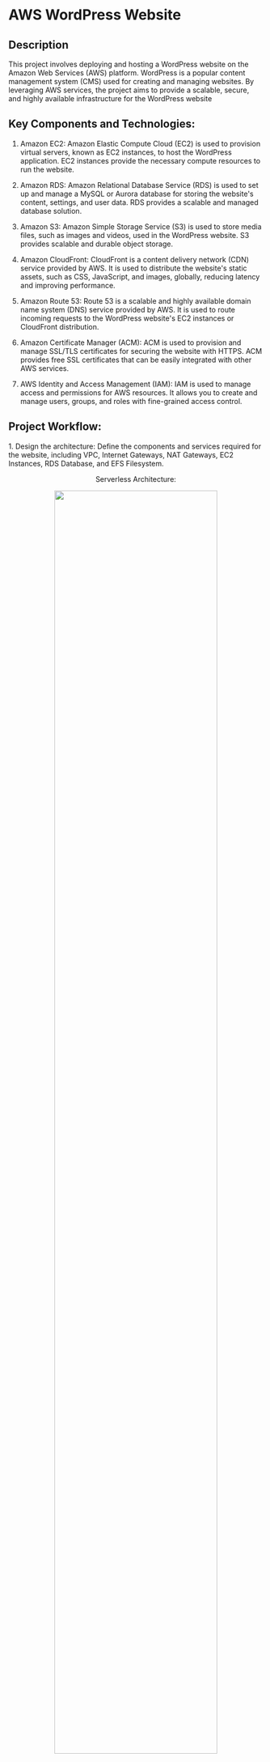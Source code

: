 <h1>AWS WordPress Website</h1>

<h2>Description</h2>
This project involves deploying and hosting a WordPress website on the Amazon Web Services (AWS) platform. WordPress is a popular content management system (CMS) used for creating and managing websites. By leveraging AWS services, the project aims to provide a scalable, secure, and highly available infrastructure for the WordPress website<br />


<h2> Key Components and Technologies:</h2>

1. Amazon EC2: Amazon Elastic Compute Cloud (EC2) is used to provision virtual servers, known as EC2 instances, to host the WordPress application. EC2 instances provide the necessary compute resources to run the website.

2. Amazon RDS: Amazon Relational Database Service (RDS) is used to set up and manage a MySQL or Aurora database for storing the website's content, settings, and user data. RDS provides a scalable and managed database solution.

3. Amazon S3: Amazon Simple Storage Service (S3) is used to store media files, such as images and videos, used in the WordPress website. S3 provides scalable and durable object storage.

4. Amazon CloudFront: CloudFront is a content delivery network (CDN) service provided by AWS. It is used to distribute the website's static assets, such as CSS, JavaScript, and images, globally, reducing latency and improving performance.

5. Amazon Route 53: Route 53 is a scalable and highly available domain name system (DNS) service provided by AWS. It is used to route incoming requests to the WordPress website's EC2 instances or CloudFront distribution.

6. Amazon Certificate Manager (ACM): ACM is used to provision and manage SSL/TLS certificates for securing the website with HTTPS. ACM provides free SSL certificates that can be easily integrated with other AWS services.

7. AWS Identity and Access Management (IAM): IAM is used to manage access and permissions for AWS resources. It allows you to create and manage users, groups, and roles with fine-grained access control.

<h2>Project Workflow:</h2>
1. Design the architecture: Define the components and services required for the website, including VPC, Internet Gateways, NAT Gateways, EC2 Instances, RDS Database, and EFS Filesystem.
<p align="center">
Serverless Architecture: <br/>
<p align="center">
<img src="https://imgur.com/H6KgRA1.png" height="80%" width="80%">
<br />

2. The first step of this architecture would be to select the region where we want to deploy this website. On the top right corner, select the appropriate region you are at. The next step is to create your VPC. On the AWS Management Console, Navigate to VPC. Click on Create VPC. For the purpose of this project will give it a CIDR Block of 10.0.0.0/16. You can choose any CIDR block you want.
<p align="center">
<img src="https://imgur.com/TU0sbmb.png" height="80%" width="80%">
<br />
<p align="center">
<img src="https://imgur.com/Ot4UizW.png" height="80%" width="80%">
<br />
<p align="center">
<img src="https://imgur.com/Ot4UizW.png" height="80%" width="80%">
<br />
<p align="center">
<img src="https://imgur.com/gj63j1f.png" height="80%" width="80%">
<br />

3. For the instances in our Subnets to have access to the internet, we need to create an Internet Gateway. On the Left side on the VPC main page, Scroll down to the Internet Gateways option. Click on Create Internet Gateway. Attach it to the VPC you just created.
<p align="center">
<img src="https://imgur.com/tTWyBQ0.png" height="80%" width="80%">
<br />
<p align="center">
<img src="https://imgur.com/njWYPKd.png" height="80%" width="80%">
<br />
<p align="center">
<img src="https://imgur.com/fDhl4F6.png" height="80%" width="80%">
<br />

4. Next we will create Subnets in our VPC. First we will create Public Subnets. We require two Public Subnets, One in the Availibility Zone 1a and the other in the Availability zone 1b. Make sure to enable the auto assign IP address in the IP Settings.
<p align="center">
<img src="https://imgur.com/aTiWajA.png" height="80%" width="80%">
<br />
<p align="center">
<img src="https://imgur.com/qvRZbAZ.png" height="80%" width="80%">
<br />
<p align="center">
<img src="https://imgur.com/6mQfagY.png" height="80%" width="80%">
<br />
<p align="center">
<img src="https://imgur.com/hUhisQ1.png" height="80%" width="80%">
<br />

5. Now lets create a Route Table. From the VPC console, Navigate to Route Tables option and click on Create Table. After creating the table, click on the table and scroll down to Routes section. Click on Edit Routes. Then Click on Add Routes and add a route for the instances to connect to the Internet Gateway.
<p align="center">
<img src="https://imgur.com/PliiZSW.png" height="80%" width="80%">
<br />
<p align="center">
<img src="https://imgur.com/g6HbTWl.png" height="80%" width="80%">
<br />
<p align="center">
<img src="https://imgur.com/rkNcaew.png" height="80%" width="80%">
<br />
<p align="center">
<img src="https://imgur.com/h2gaPM1.png" height="80%" width="80%">
<br />

6. Now lets associate the Public Subnets with the Public Route Table. Click on the Route Table, Click on Subnet Associations and add the subnets. 
<p align="center">
<img src="https://imgur.com/lUOAjr7.png" height="80%" width="80%">
<br />
<p align="center">
<img src="https://imgur.com/1OhgdNT.png" height="80%" width="80%">
<br />  

7. Similar to the Step 4, lets create Private Subnets. We need four Private Subnets. One in each Availability Zone for EC2 instances and Database.
<p align="center">
<img src="https://imgur.com/Vt9rYnX.png" height="80%" width="80%">
<br />
<p align="center">
<img src="https://imgur.com/sPREugv.png" height="80%" width="80%">
<br />  
<p align="center">
<img src="https://imgur.com/Nyw1oYg.png" height="80%" width="80%">
<br />

8. Similarly, lets create the Private Route Tables for Availability Zones US-East 1a and 1b.
<p align="center">
<img src="https://imgur.com/j6icWIR.png" height="80%" width="80%">
<br />
<p align="center">
<img src="https://imgur.com/WUavko3.png" height="80%" width="80%">
<br />  
<p align="center">
<img src="https://imgur.com/FLNIbDL.png" height="80%" width="80%">
<br />
<p align="center">
<img src="https://imgur.com/4kEfsom.png" height="80%" width="80%">
<br />  
<p align="center">
<img src="https://imgur.com/vBOHU51.png" height="80%" width="80%">
<br />
<p align="center">
<img src="https://imgur.com/cEhL0ft.png" height="80%" width="80%">
<br />  
<p align="center">
<img src="https://imgur.com/ZGrhzbG.png" height="80%" width="80%">
<br />
<p align="center">
<img src="https://imgur.com/JCdYvYr.png" height="80%" width="80%">
<br />



  
  4. Install and confgure WordPress: Download and install the WordPress CMS on the EC2 instances. Configure the database connection settings to connect to the RDS instance.

5. Set up S3 bucket: Create an S3 bucket to store media files used in the WordPress website. Configure the necessary permissions and access control for the bucket.

6. Configure CloudFront: Set up a CloudFront distribution to serve the website's static assets, such as CSS, JavaScript, and images. Configure the CloudFront distribution to use the S3 bucket as the origin.

7. Configure Route 53: Set up DNS records in Route 53 to route incoming requests to the WordPress website's EC2 instances or CloudFront distribution.

8. Enable HTTPS: Use ACM to provision an SSL/TLS certificate for the website's domain. Configure the web server to enable HTTPS and redirect HTTP traffic to HTTPS.

9. Set up backups and monitoring: Configure regular backups for the RDS database and implement monitoring and logging using AWS CloudWatch to track and analyze website performance and health.

<h2>Benefits of AWS WordPress Website:</h2>

- Scalability: AWS allows you to scale the infrastructure resources, such as EC2 instances and RDS databases, based on website traffic and demand, ensuring optimal performance.
- High availability: By leveraging multiple availability zones and load balancing, AWS provides high availability for the WordPress website, minimizing downtime and ensuring continuous access.
- Security: AWS offers various security features, such as IAM for access control, ACM for SSL/TLS certificates, and VPC for network isolation, to enhance the security of the WordPress website.
- Cost-effectiveness: AWS provides a pay-as-you-go pricing model, allowing you to optimize costs by scaling resources as needed and only paying for the actual usage.
<h2>Project Workflow:</h2>

